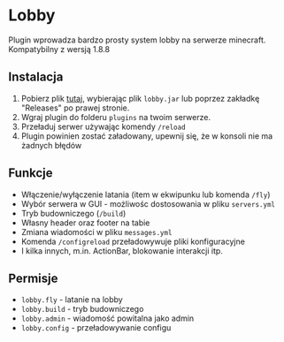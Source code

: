 # Lobby

Plugin wprowadza bardzo prosty system lobby na serwerze minecraft. Kompatybilny z wersją 1.8.8

## Instalacja

1. Pobierz plik [tutaj](https://github.com/alpauq/lobby-plugin/releases/tag/plugin), wybierając plik `lobby.jar` lub poprzez zakładkę "Releases" po prawej stronie.
2. Wgraj plugin do folderu `plugins` na twoim serwerze.
3. Przeładuj serwer używając komendy `/reload`
4. Plugin powinien zostać załadowany, upewnij się, że w konsoli nie ma żadnych błędów

## Funkcje

- Włączenie/wyłączenie latania (item w ekwipunku lub komenda `/fly`)
- Wybór serwera w GUI - możliwośc dostosowania w pliku `servers.yml`
- Tryb budowniczego (`/build`)
- Własny header oraz footer na tabie
- Zmiana wiadomości w pliku `messages.yml`
- Komenda `/configreload` przeładowywuje pliki konfiguracyjne
- I kilka innych, m.in. ActionBar, blokowanie interakcji itp.


## Permisje
- `lobby.fly` - latanie na lobby
- `lobby.build` - tryb budowniczego
- `lobby.admin` - wiadomość powitalna jako admin
- `lobby.config` - przeładowywanie configu

